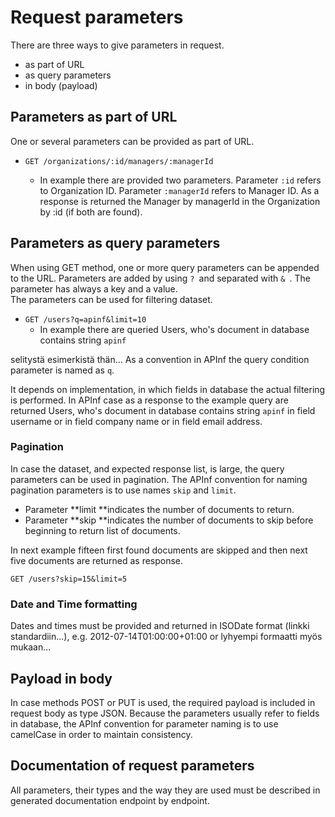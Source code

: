 # Request parameters

There are three ways to give parameters in request.

* as part of URL
* as query parameters
* in body \(payload\)

## Parameters as part of URL

One or several parameters can be provided as part of URL.

* `GET /organizations/:id/managers/:managerId`

  * In example there are provided two parameters. Parameter `:id` refers to Organization ID. Parameter `:managerId` refers to Manager ID. As a response is returned the Manager by managerId in the Organization by :id \(if both are found\).

## Parameters as query parameters

When using GET method, one or more query parameters can be appended to the URL. Parameters are added by using `? `and separated with `& `. The parameter has always a key and a value.  
The parameters can be used for filtering dataset. 

* `GET /users?q=apinf&limit=10`
  * In example there are queried Users, who's document in database contains string `apinf` 

selitystä esimerkistä thän...  As a convention in APInf the query condition parameter is named as `q`.

It depends on implementation, in which fields in database the actual filtering is performed. In APInf case as a response to the example query are returned Users, who's document in database contains string `apinf` in field username  or in field company name or in field email address.

### Pagination

In case the dataset, and expected response list, is large, the query parameters can be used in pagination. The APInf convention for naming pagination parameters is to use names `skip` and `limit`.

* Parameter **limit **indicates the number of documents to return. 
* Parameter **skip **indicates the number of documents to skip before beginning to return list of documents.

In next example fifteen first found documents are skipped and then next five documents are returned as response.

`GET /users?skip=15&limit=5`

### Date and Time formatting

Dates and times must be provided and returned in ISODate format \(linkki standardiin...\), e.g. 2012-07-14T01:00:00+01:00 or lyhyempi formaatti myös mukaan...

## Payload in body

In case methods POST or PUT is used, the required payload is included in request body as type JSON. Because the parameters usually refer to fields in database, the APInf convention for parameter naming is to use camelCase in order to maintain consistency.

## Documentation of request parameters

All parameters, their types and the way they are used must be described in generated documentation endpoint by endpoint.

